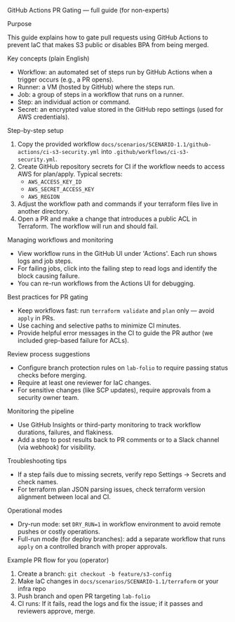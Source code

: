 GitHub Actions PR Gating — full guide (for non-experts)

Purpose

This guide explains how to gate pull requests using GitHub Actions to prevent IaC that makes S3 public or disables BPA from being merged.

Key concepts (plain English)
- Workflow: an automated set of steps run by GitHub Actions when a trigger occurs (e.g., a PR opens).
- Runner: a VM (hosted by GitHub) where the steps run.
- Job: a group of steps in a workflow that runs on a runner.
- Step: an individual action or command.
- Secret: an encrypted value stored in the GitHub repo settings (used for AWS credentials).

Step-by-step setup
1. Copy the provided workflow `docs/scenarios/SCENARIO-1.1/github-actions/ci-s3-security.yml` into `.github/workflows/ci-s3-security.yml`.
2. Create GitHub repository secrets for CI if the workflow needs to access AWS for plan/apply. Typical secrets:
   - `AWS_ACCESS_KEY_ID`
   - `AWS_SECRET_ACCESS_KEY`
   - `AWS_REGION`
3. Adjust the workflow path and commands if your terraform files live in another directory.
4. Open a PR and make a change that introduces a public ACL in Terraform. The workflow will run and should fail.

Managing workflows and monitoring
- View workflow runs in the GitHub UI under 'Actions'. Each run shows logs and job steps.
- For failing jobs, click into the failing step to read logs and identify the block causing failure.
- You can re-run workflows from the Actions UI for debugging.

Best practices for PR gating
- Keep workflows fast: run `terraform validate` and `plan` only — avoid `apply` in PRs.
- Use caching and selective paths to minimize CI minutes.
- Provide helpful error messages in the CI to guide the PR author (we included grep-based failure for ACLs).

Review process suggestions
- Configure branch protection rules on `lab-folio` to require passing status checks before merging.
- Require at least one reviewer for IaC changes.
- For sensitive changes (like SCP updates), require approvals from a security owner team.

Monitoring the pipeline
- Use GitHub Insights or third-party monitoring to track workflow durations, failures, and flakiness.
- Add a step to post results back to PR comments or to a Slack channel (via webhook) for visibility.

Troubleshooting tips
- If a step fails due to missing secrets, verify repo Settings → Secrets and check names.
- For terraform plan JSON parsing issues, check terraform version alignment between local and CI.

Operational modes
- Dry-run mode: set `DRY_RUN=1` in workflow environment to avoid remote pushes or costly operations.
- Full-run mode (for deploy branches): add a separate workflow that runs `apply` on a controlled branch with proper approvals.

Example PR flow for you (operator)
1. Create a branch: `git checkout -b feature/s3-config`
2. Make IaC changes in `docs/scenarios/SCENARIO-1.1/terraform` or your infra repo
3. Push branch and open PR targeting `lab-folio`
4. CI runs: If it fails, read the logs and fix the issue; if it passes and reviewers approve, merge.

